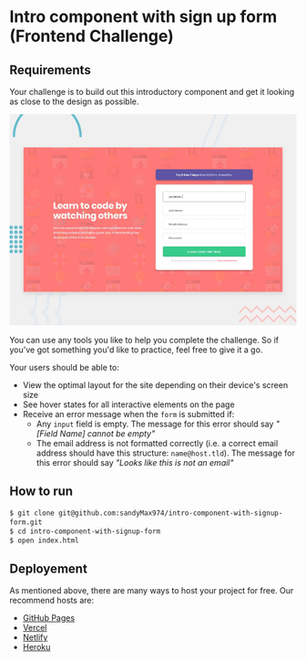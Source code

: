 # Intro component with sign up form (Frontend Challenge)

## Requirements

Your challenge is to build out this introductory component and get it looking as close to the design as possible.

![Design preview for the Intro component with sign up form coding challenge](./design/desktop-preview.jpg)

You can use any tools you like to help you complete the challenge. So if you've got something you'd like to practice, feel free to give it a go.

Your users should be able to:

- View the optimal layout for the site depending on their device's screen size
- See hover states for all interactive elements on the page
- Receive an error message when the `form` is submitted if:
  - Any `input` field is empty. The message for this error should say *"[Field Name] cannot be empty"*
  - The email address is not formatted correctly (i.e. a correct email address should have this structure: `name@host.tld`). The message for this error should say *"Looks like this is not an email"*

## How to run
```
$ git clone git@github.com:sandyMax974/intro-component-with-signup-form.git
$ cd intro-component-with-signup-form
$ open index.html
```

## Deployement

As mentioned above, there are many ways to host your project for free. Our recommend hosts are:

- [GitHub Pages](https://pages.github.com/)
- [Vercel](https://vercel.com/)
- [Netlify](https://www.netlify.com/)
- [Heroku](https://www.heroku.com/)

